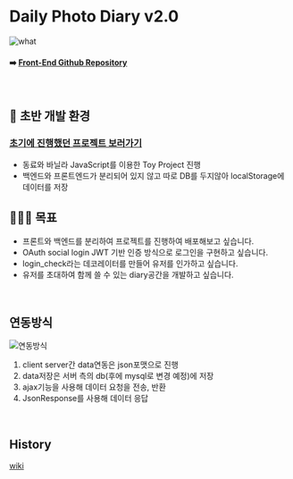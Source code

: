 # Daily Photo Diary v2.0
![what](https://user-images.githubusercontent.com/64240637/139034410-0f598095-ec7c-429c-bbdb-7c033a71c79c.png)

#### ➡️ [Front-End Github Repository](https://github.com/heejung-gjt/diary-frontend)

<br>

## 📖 초반 개발 환경
### [초기에 진행했던 프로젝트 보러가기](https://github.com/heejung-gjt/Toy-Project)

- 동료와 바닐라 JavaScript를 이용한 Toy Project 진행     
- 백엔드와 프론트엔드가 분리되어 있지 않고 따로 DB를 두지않아 localStorage에 데이터를 저장    

## 🧑‍🤝‍🧑 목표
- 프론트와 백엔드를 분리하여 프로젝트를 진행하여 배포해보고 싶습니다.  
- OAuth social login JWT 기반 인증 방식으로 로그인을 구현하고 싶습니다.
- login_check라는 데코레이터를 만들어 유저를 인가하고 싶습니다.   
- 유저를 초대하여 함께 쓸 수 있는 diary공간을 개발하고 싶습니다.          

<br>

## 연동방식
![연동방식](https://user-images.githubusercontent.com/64240637/139037056-e753b6ab-68d7-4d94-b9a4-9e17758b22f8.png)

1. client server간 data연동은 json포맷으로 진행
2. data저장은 서버 측의 db(후에 mysql로 변경 예정)에 저장
3. ajax기능을 사용해 데이터 요청을 전송, 반환
4. JsonResponse를 사용해 데이터 응답

<br>

## History

[wiki](https://github.com/heejung-gjt/diary-backend/wiki)   